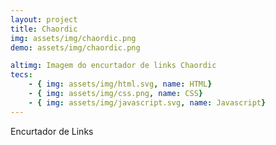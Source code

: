 ```yaml
---
layout: project
title: Chaordic
img: assets/img/chaordic.png
demo: assets/img/chaordic.png

altimg: Imagem do encurtador de links Chaordic
tecs: 
    - { img: assets/img/html.svg, name: HTML}
    - { img: assets/img/css.png, name: CSS}
    - { img: assets/img/javascript.svg, name: Javascript}
---
```

Encurtador de Links